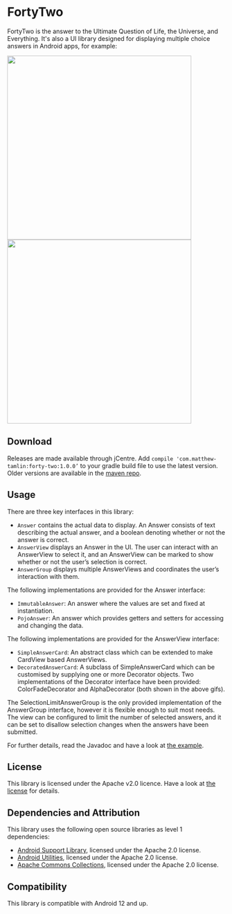 # FortyTwo
FortyTwo is the answer to the Ultimate Question of Life, the Universe, and Everything. It's also a UI library designed for displaying multiple choice answers in Android apps, for example:

<img src="https://raw.githubusercontent.com/MatthewTamlin/FortyTwo/master/artwork/single_selection.gif" width="425"/> <img src="https://raw.githubusercontent.com/MatthewTamlin/FortyTwo/master/artwork/multiple_selection.gif" width="425"/> 

## Download
Releases are made available through jCentre. Add `compile 'com.matthew-tamlin:forty-two:1.0.0’` to your gradle build file to use the latest version. Older versions are available in the [maven repo](https://bintray.com/matthewtamlin/maven/FortyTwo).

## Usage
There are three key interfaces in this library:
- `Answer` contains the actual data to display. An Answer consists of text describing the actual answer, and a boolean denoting whether or not the answer is correct. 
- `AnswerView` displays an Answer in the UI. The user can interact with an AnswerView to select it, and an AnswerView can be marked to show whether or not the user’s selection is correct.
- `AnswerGroup` displays multiple AnswerViews and coordinates the user’s interaction with them.

The following implementations are provided for the Answer interface:
- `ImmutableAnswer`: An answer where the values are set and fixed at instantiation.
- `PojoAnswer`: An answer which provides getters and setters for accessing and changing the data.

The following implementations are provided for the AnswerView interface:
- `SimpleAnswerCard`: An abstract class which can be extended to make CardView based AnswerViews.
- `DecoratedAnswerCard`: A subclass of SimpleAnswerCard which can be customised by supplying one or more Decorator objects. Two implementations of the Decorator interface have been provided: ColorFadeDecorator and AlphaDecorator (both shown in the above gifs).

The SelectionLimitAnswerGroup is the only provided implementation of the AnswerGroup interface, however it is flexible enough to suit most needs. The view can be configured to limit the number of selected answers, and it can be set to disallow selection changes when the answers have been submitted.

For further details, read the Javadoc and have a look at [the example](example/src/main/java/com/matthewtamlin/fortytwo/example).

## License
This library is licensed under the Apache v2.0 licence. Have a look at [the license](LICENSE) for details.

## Dependencies and Attribution
This library uses the following open source libraries as level 1 dependencies:
- [Android Support Library](https://developer.android.com/topic/libraries/support-library/index.html), licensed under the Apache 2.0 license.
- [Android Utilities](https://github.com/MatthewTamlin/AndroidUtilities), licensed under the Apache 2.0 license.
- [Apache Commons Collections](https://commons.apache.org/proper/commons-collections/), licensed under the Apache 2.0 license. 

## Compatibility
This library is compatible with Android 12 and up.
